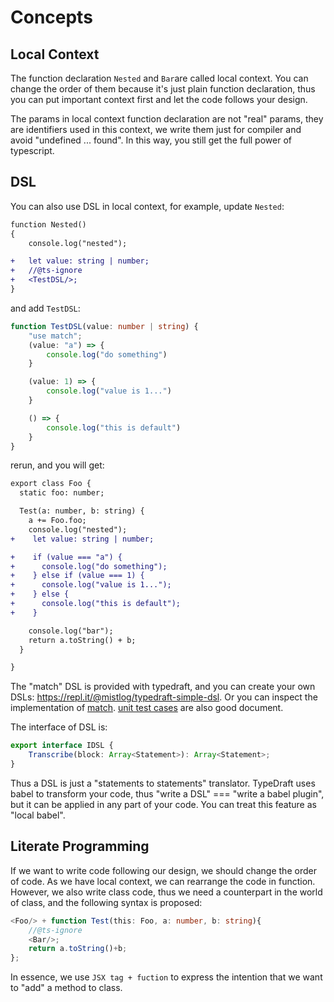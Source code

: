 # Concepts

## Local Context

The function declaration ```Nested``` and ```Bar```are called local context. You can change the order of them because it's just plain function declaration, thus you can put important context first and let the code follows your design.

The params in local context function declaration are not "real" params, they are identifiers used in this context, we write them just for compiler and avoid "undefined ... found". In this way, you still get the full power of typescript.

## DSL
You can also use DSL in local context, for example, update ```Nested```:

```diff typescript
function Nested()
{
    console.log("nested");

+   let value: string | number;
+   //@ts-ignore
+   <TestDSL/>;
}
```

and add ```TestDSL```:

```typescript
function TestDSL(value: number | string) {
    "use match";
    (value: "a") => {
        console.log("do something")
    }

    (value: 1) => {
        console.log("value is 1...")
    }

    () => {
        console.log("this is default")
    }
}
```

rerun, and you will get:

```diff
export class Foo {
  static foo: number;

  Test(a: number, b: string) {
    a += Foo.foo;
    console.log("nested");
+    let value: string | number;

+    if (value === "a") {
+      console.log("do something");
+    } else if (value === 1) {
+      console.log("value is 1...");
+    } else {
+      console.log("this is default");
+    }

    console.log("bar");
    return a.toString() + b;
  }

}
```

The "match" DSL is provided with typedraft, and you can create your own DSLs: https://repl.it/@mistlog/typedraft-simple-dsl. Or you can inspect the implementation of [match](https://github.com/mistlog/typedraft/blob/master/source-view/dsl/draft-dsl-match.md). [unit test cases](https://github.com/mistlog/typedraft/blob/master/test/dsl/dsl.test.ts) are also good document.

The interface of DSL is:

```typescript
export interface IDSL {
    Transcribe(block: Array<Statement>): Array<Statement>;
}
```

Thus a DSL is just a "statements to statements" translator. TypeDraft uses babel to transform your code, thus "write a DSL" === "write a babel plugin", but it can be applied in any part of your code. You can treat this feature as "local babel".

## Literate Programming
If we want to write code following our design, we should change the order of code. As we have local context, we can rearrange the code in function. However, we also write class code, thus we need a counterpart in the world of class, and the following syntax is proposed:

```typescript
<Foo/> + function Test(this: Foo, a: number, b: string){
    //@ts-ignore
    <Bar/>;
    return a.toString()+b;
};
```

In essence, we use ```JSX tag + fuction``` to express the intention that we want to "add" a method to class.
